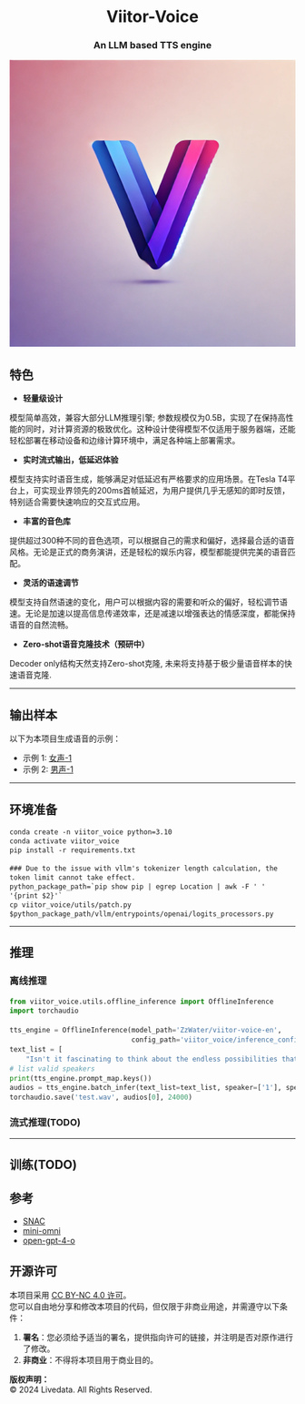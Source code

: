 # <center>Viitor-Voice</center>
### <center>An LLM based TTS engine</center>

<p align="center">
  <img src="asserts/post.webp" alt="Viitor-Voice Cover">
</p>

## 特色

- **轻量级设计**  

模型简单高效，兼容大部分LLM推理引擎; 参数规模仅为0.5B，实现了在保持高性能的同时，对计算资源的极致优化。这种设计使得模型不仅适用于服务器端，还能轻松部署在移动设备和边缘计算环境中，满足各种端上部署需求。

- **实时流式输出，低延迟体验** 

模型支持实时语音生成，能够满足对低延迟有严格要求的应用场景。在Tesla T4平台上，可实现业界领先的200ms首帧延迟，为用户提供几乎无感知的即时反馈，特别适合需要快速响应的交互式应用。

- **丰富的音色库** 

提供超过300种不同的音色选项，可以根据自己的需求和偏好，选择最合适的语音风格。无论是正式的商务演讲，还是轻松的娱乐内容，模型都能提供完美的语音匹配。

- **灵活的语速调节** 

模型支持自然语速的变化，用户可以根据内容的需要和听众的偏好，轻松调节语速。无论是加速以提高信息传递效率，还是减速以增强表达的情感深度，都能保持语音的自然流畅。

- **Zero-shot语音克隆技术（预研中）** 

Decoder only结构天然支持Zero-shot克隆, 未来将支持基于极少量语音样本的快速语音克隆.


---

## 输出样本

以下为本项目生成语音的示例：

- 示例 1: [女声-1](asserts/female_normal.wav)
- 示例 2: [男声-1](asserts/male_normal.wav)

---

## 环境准备

```commandline
conda create -n viitor_voice python=3.10
conda activate viitor_voice
pip install -r requirements.txt

### Due to the issue with vllm's tokenizer length calculation, the token limit cannot take effect.
python_package_path=`pip show pip | egrep Location | awk -F ' ' '{print $2}'`
cp viitor_voice/utils/patch.py $python_package_path/vllm/entrypoints/openai/logits_processors.py
```

---

## 推理

### 离线推理

```python
from viitor_voice.utils.offline_inference import OfflineInference
import torchaudio

tts_engine = OfflineInference(model_path='ZzWater/viitor-voice-en',
                              config_path='viitor_voice/inference_configs/en.json')
text_list = [
    "Isn't it fascinating to think about the endless possibilities that lie within the pages of a book. every time you turn a page, you're diving into a new world ripe with potential for discovery, and wonder what stories will you uncover today."]
# list valid speakers
print(tts_engine.prompt_map.keys())
audios = tts_engine.batch_infer(text_list=text_list, speaker=['1'], speed=2)
torchaudio.save('test.wav', audios[0], 24000)

```

### 流式推理(TODO)


---
## 训练(TODO)

## 参考

- [SNAC](https://github.com/hubertsiuzdak/snac)
- [mini-omni](https://github.com/gpt-omni/mini-omni)
- [open-gpt-4-o](https://laion.ai/notes/open-gpt-4-o/)

## 开源许可

本项目采用 [CC BY-NC 4.0 许可](https://creativecommons.org/licenses/by-nc/4.0/)。  
您可以自由地分享和修改本项目的代码，但仅限于非商业用途，并需遵守以下条件：

1. **署名**：您必须给予适当的署名，提供指向许可的链接，并注明是否对原作进行了修改。
2. **非商业**：不得将本项目用于商业目的。

**版权声明：**  
© 2024 Livedata. All Rights Reserved.